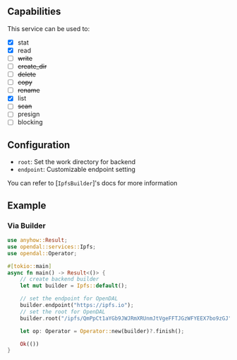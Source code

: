 ## Capabilities

This service can be used to:

- [x] stat
- [x] read
- [ ] ~~write~~
- [ ] ~~create_dir~~
- [ ] ~~delete~~
- [ ] ~~copy~~
- [ ] ~~rename~~
- [x] list
- [ ] ~~scan~~
- [ ] presign
- [ ] blocking

## Configuration

- `root`: Set the work directory for backend
- `endpoint`: Customizable endpoint setting

You can refer to [`IpfsBuilder`]'s docs for more information

## Example

### Via Builder

```rust
use anyhow::Result;
use opendal::services::Ipfs;
use opendal::Operator;

#[tokio::main]
async fn main() -> Result<()> {
    // create backend builder
    let mut builder = Ipfs::default();

    // set the endpoint for OpenDAL
    builder.endpoint("https://ipfs.io");
    // set the root for OpenDAL
    builder.root("/ipfs/QmPpCt1aYGb9JWJRmXRUnmJtVgeFFTJGzWFYEEX7bo9zGJ");

    let op: Operator = Operator::new(builder)?.finish();

    Ok(())
}
```
